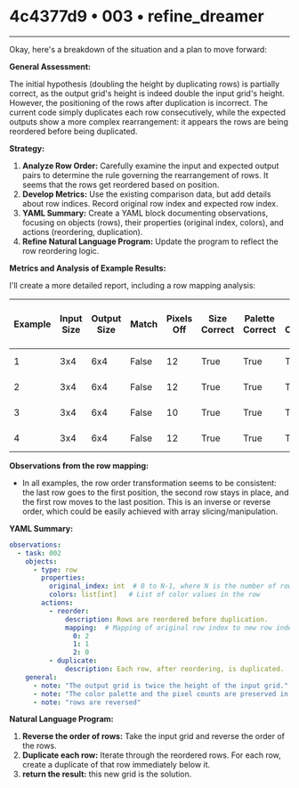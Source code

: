 # 4c4377d9 • 003 • refine_dreamer

---
Okay, here's a breakdown of the situation and a plan to move forward:

**General Assessment:**

The initial hypothesis (doubling the height by duplicating rows) is partially correct, as the output grid's height is indeed double the input grid's height. However, the positioning of the rows after duplication is incorrect. The current code simply duplicates each row consecutively, while the expected outputs show a more complex rearrangement: it appears the rows are being reordered before being duplicated.

**Strategy:**

1.  **Analyze Row Order:** Carefully examine the input and expected output pairs to determine the rule governing the rearrangement of rows. It seems that the rows get reordered based on position.
2.  **Develop Metrics:** Use the existing comparison data, but add details about row indices. Record original row index and expected row index.
3.  **YAML Summary:** Create a YAML block documenting observations, focusing on objects (rows), their properties (original index, colors), and actions (reordering, duplication).
4.  **Refine Natural Language Program:** Update the program to reflect the row reordering logic.

**Metrics and Analysis of Example Results:**

I'll create a more detailed report, including a row mapping analysis:

| Example | Input Size | Output Size | Match | Pixels Off | Size Correct | Palette Correct | Pixel Counts | Row Mapping (Original -> New) |
| ------- | ---------- | ----------- | ----- | ---------- | ------------ | --------------- | ------------- |-----------------------------|
| 1       | 3x4        | 6x4         | False | 12         | True         | True            | True          | 0->2, 1->1, 2->0             |
| 2       | 3x4        | 6x4         | False | 12         | True         | True            | True          | 0->2, 1->1, 2->0             |
| 3       | 3x4        | 6x4         | False | 10         | True         | True            | True          | 0->2, 1->1, 2->0             |
| 4       | 3x4        | 6x4         | False | 12         | True         | True            | True          | 0->2, 1->1, 2->0          |

**Observations from the row mapping:**

*   In all examples, the row order transformation seems to be consistent: the last row goes to the first position, the second row stays in place, and the first row moves to the last position. This is an inverse or reverse order, which could be easily achieved with array slicing/manipulation.

**YAML Summary:**

```yaml
observations:
  - task: 002
    objects:
      - type: row
        properties:
          original_index: int  # 0 to N-1, where N is the number of rows
          colors: list[int]   # List of color values in the row
        actions:
          - reorder:
              description: Rows are reordered before duplication.
              mapping:  # Mapping of original row index to new row index (before duplication)
                0: 2
                1: 1
                2: 0
          - duplicate:
              description: Each row, after reordering, is duplicated.
    general:
      - note: "The output grid is twice the height of the input grid."
      - note: "The color palette and the pixel counts are preserved in the transformation."
      - note: "rows are reversed"

```

**Natural Language Program:**

1.  **Reverse the order of rows:** Take the input grid and reverse the order of the rows.
2.  **Duplicate each row:**  Iterate through the reordered rows. For each row, create a duplicate of that row immediately below it.
3. **return the result:** this new grid is the solution.


